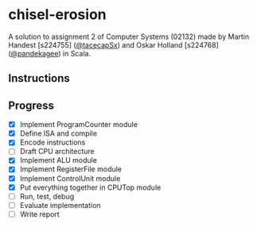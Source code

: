 # chisel-erosion
A solution to assignment 2 of Computer Systems (02132) made by Martin Handest [s224755] ([@tacecapSx](https://github.com/tacecapSx)) and Oskar Holland [s224768] ([@pandekagee](https://github.com/pandekagee)) in Scala.

## Instructions

## Progress
- [x] Implement ProgramCounter module
- [x] Define ISA and compile
- [x] Encode instructions
- [ ] Draft CPU architecture
- [x] Implement ALU module
- [x] Implement RegisterFile module
- [x] Implement ControlUnit module
- [x] Put everything together in CPUTop module
- [ ] Run, test, debug
- [ ] Evaluate implementation
- [ ] Write report